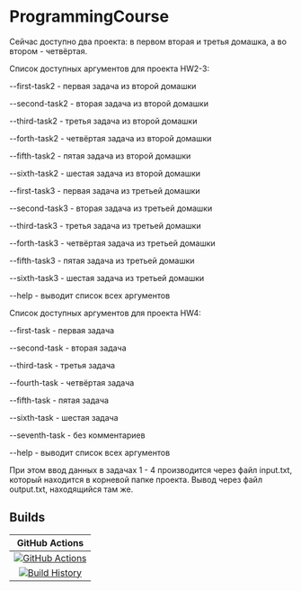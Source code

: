 # ProgrammingCourse

Сейчас доступно два проекта: в первом вторая и третья домашка, а во втором - четвёртая.

Список доступных аргументов для проекта HW2-3:

--first-task2 <x> - первая задача из второй домашки

--second-task2 <x> - вторая задача из второй домашки

--third-task2 - третья задача из второй домашки

--forth-task2 - четвёртая задача из второй домашки

--fifth-task2 - пятая задача из второй домашки

--sixth-task2 - шестая задача из второй домашки

--first-task3 <x> - первая задача из третьей домашки

--second-task3 <x> - вторая задача из третьей домашки

--third-task3 <x> - третья задача из третьей домашки

--forth-task3 <x> - четвёртая задача из третьей домашки

--fifth-task3 <x> - пятая задача из третьей домашки

--sixth-task3 <x> - шестая задача из третьей домашки

--help - выводит список всех аргументов

Список доступных аргументов для проекта HW4:

--first-task - первая задача

--second-task - вторая задача

--third-task - третья задача

--fourth-task - четвёртая задача

--fifth-task - пятая задача

--sixth-task - шестая задача

--seventh-task - без комментариев

--help - выводит список всех аргументов

При этом ввод данных в задачах 1 - 4 производится через файл input.txt, который находится в корневой папке проекта. Вывод через файл output.txt, находящийся там же.

## Builds


GitHub Actions |
:---: |
[![GitHub Actions](https://github.com/IvanMoskalenko/Programming-Course/workflows/Build%20master/badge.svg)](https://github.com/IvanMoskalenko/Programming-Course/actions?query=branch%3Amaster) |
[![Build History](https://buildstats.info/github/chart/IvanMoskalenko/Programming-Course)](https://github.com/IvanMoskalenko/Programming-Course/actions?query=branch%3Amaster) |

